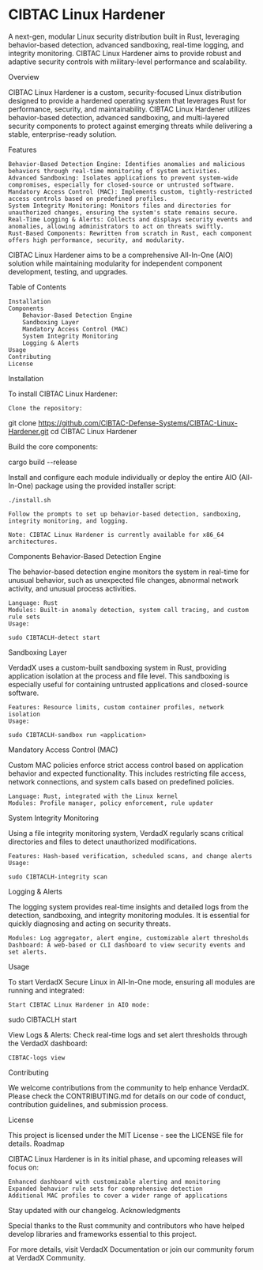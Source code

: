 # CIBTAC Linux Hardener
A next-gen, modular Linux security distribution built in Rust, leveraging behavior-based detection, advanced sandboxing, real-time logging, and integrity monitoring. CIBTAC Linux Hardener aims to provide robust and adaptive security controls with military-level performance and scalability.

Overview

CIBTAC Linux Hardener is a custom, security-focused Linux distribution designed to provide a hardened operating system that leverages Rust for performance, security, and maintainability. CIBTAC Linux Hardener utilizes behavior-based detection, advanced sandboxing, and multi-layered security components to protect against emerging threats while delivering a stable, enterprise-ready solution.

Features

    Behavior-Based Detection Engine: Identifies anomalies and malicious behaviors through real-time monitoring of system activities.
    Advanced Sandboxing: Isolates applications to prevent system-wide compromises, especially for closed-source or untrusted software.
    Mandatory Access Control (MAC): Implements custom, tightly-restricted access controls based on predefined profiles.
    System Integrity Monitoring: Monitors files and directories for unauthorized changes, ensuring the system's state remains secure.
    Real-Time Logging & Alerts: Collects and displays security events and anomalies, allowing administrators to act on threats swiftly.
    Rust-Based Components: Rewritten from scratch in Rust, each component offers high performance, security, and modularity.

CIBTAC Linux Hardener aims to be a comprehensive All-In-One (AIO) solution while maintaining modularity for independent component development, testing, and upgrades.

Table of Contents

    Installation
    Components
        Behavior-Based Detection Engine
        Sandboxing Layer
        Mandatory Access Control (MAC)
        System Integrity Monitoring
        Logging & Alerts
    Usage
    Contributing
    License

Installation

To install CIBTAC Linux Hardener:

    Clone the repository:

git clone https://github.com/CIBTAC-Defense-Systems/CIBTAC-Linux-Hardener.git
cd CIBTAC Linux Hardener

Build the core components:

cargo build --release

Install and configure each module individually or deploy the entire AIO (All-In-One) package using the provided installer script:

    ./install.sh

    Follow the prompts to set up behavior-based detection, sandboxing, integrity monitoring, and logging.

    Note: CIBTAC Linux Hardener is currently available for x86_64 architectures.

Components
Behavior-Based Detection Engine

The behavior-based detection engine monitors the system in real-time for unusual behavior, such as unexpected file changes, abnormal network activity, and unusual process activities.

    Language: Rust
    Modules: Built-in anomaly detection, system call tracing, and custom rule sets
    Usage:

    sudo CIBTACLH-detect start

Sandboxing Layer

VerdadX uses a custom-built sandboxing system in Rust, providing application isolation at the process and file level. This sandboxing is especially useful for containing untrusted applications and closed-source software.

    Features: Resource limits, custom container profiles, network isolation
    Usage:

    sudo CIBTACLH-sandbox run <application>

Mandatory Access Control (MAC)

Custom MAC policies enforce strict access control based on application behavior and expected functionality. This includes restricting file access, network connections, and system calls based on predefined policies.

    Language: Rust, integrated with the Linux kernel
    Modules: Profile manager, policy enforcement, rule updater

System Integrity Monitoring

Using a file integrity monitoring system, VerdadX regularly scans critical directories and files to detect unauthorized modifications.

    Features: Hash-based verification, scheduled scans, and change alerts
    Usage:

    sudo CIBTACLH-integrity scan

Logging & Alerts

The logging system provides real-time insights and detailed logs from the detection, sandboxing, and integrity monitoring modules. It is essential for quickly diagnosing and acting on security threats.

    Modules: Log aggregator, alert engine, customizable alert thresholds
    Dashboard: A web-based or CLI dashboard to view security events and set alerts.

Usage

To start VerdadX Secure Linux in All-In-One mode, ensuring all modules are running and integrated:

    Start CIBTAC Linux Hardener in AIO mode:

sudo CIBTACLH start


View Logs & Alerts: Check real-time logs and set alert thresholds through the VerdadX dashboard:

    CIBTAC-logs view

Contributing

We welcome contributions from the community to help enhance VerdadX. Please check the CONTRIBUTING.md for details on our code of conduct, contribution guidelines, and submission process.


License

This project is licensed under the MIT License - see the LICENSE file for details.
Roadmap

CIBTAC Linux Hardener is in its initial phase, and upcoming releases will focus on:

    Enhanced dashboard with customizable alerting and monitoring
    Expanded behavior rule sets for comprehensive detection
    Additional MAC profiles to cover a wider range of applications

Stay updated with our changelog.
Acknowledgments

Special thanks to the Rust community and contributors who have helped develop libraries and frameworks essential to this project.

For more details, visit VerdadX Documentation or join our community forum at VerdadX Community.

